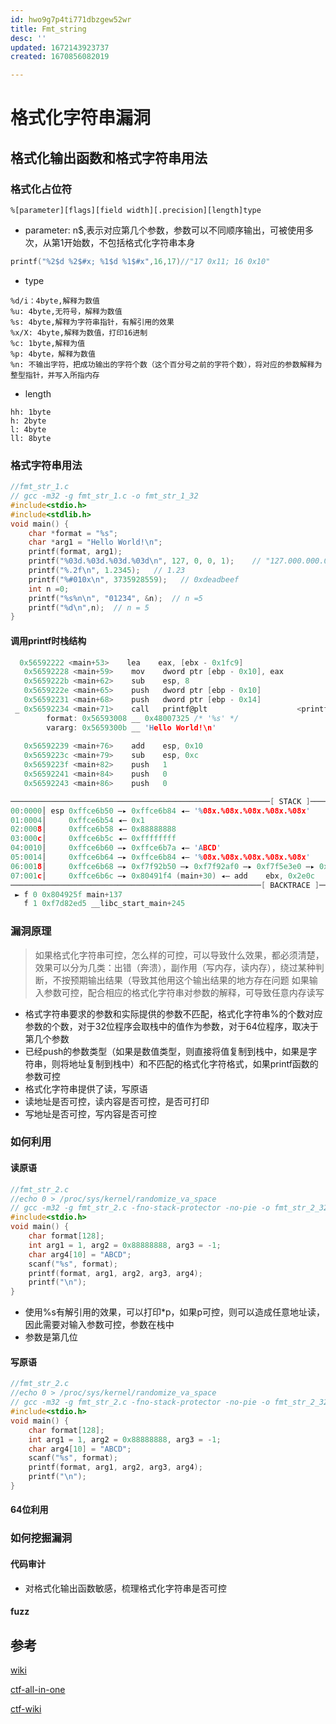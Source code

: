```yaml
---
id: hwo9g7p4ti771dbzgew52wr
title: Fmt_string
desc: ''
updated: 1672143923737
created: 1670856082019

---
```


# 格式化字符串漏洞
## 格式化输出函数和格式字符串用法

### 格式化占位符

`%[parameter][flags][field width][.precision][length]type`

- parameter: n$,表示对应第几个参数，参数可以不同顺序输出，可被使用多次，从第1开始数，不包括格式化字符串本身
```c
printf("%2$d %2$#x; %1$d %1$#x",16,17)//"17 0x11; 16 0x10"
``` 
- type
```
%d/i：4byte,解释为数值
%u: 4byte,无符号，解释为数值
%s: 4byte,解释为字符串指针，有解引用的效果
%x/X: 4byte,解释为数值，打印16进制
%c: 1byte,解释为值
%p: 4byte，解释为数值
%n: 不输出字符，把成功输出的字符个数（这个百分号之前的字符个数），将对应的参数解释为整型指针，并写入所指内存
```
- length
```
hh: 1byte
h: 2byte
l: 4byte
ll: 8byte
```
### 格式字符串用法
```c
//fmt_str_1.c
// gcc -m32 -g fmt_str_1.c -o fmt_str_1_32
#include<stdio.h>
#include<stdlib.h>
void main() {
    char *format = "%s";
    char *arg1 = "Hello World!\n";
    printf(format, arg1);
    printf("%03d.%03d.%03d.%03d\n", 127, 0, 0, 1);    // "127.000.000.001"
    printf("%.2f\n", 1.2345);   // 1.23
    printf("%#010x\n", 3735928559);   // 0xdeadbeef
    int n =0;
    printf("%s%n\n", "01234", &n);  // n =5 
    printf("%d\n",n);  // n = 5
}
```

#### 调用printf时栈结构
```c
  0x56592222 <main+53>    lea    eax, [ebx - 0x1fc9]
   0x56592228 <main+59>    mov    dword ptr [ebp - 0x10], eax
   0x5659222b <main+62>    sub    esp, 8
   0x5659222e <main+65>    push   dword ptr [ebp - 0x10]
   0x56592231 <main+68>    push   dword ptr [ebp - 0x14]
 _ 0x56592234 <main+71>    call   printf@plt                    <printf@plt>
        format: 0x56593008 __ 0x48007325 /* '%s' */
        vararg: 0x5659300b __ 'Hello World!\n'
 
   0x56592239 <main+76>    add    esp, 0x10
   0x5659223c <main+79>    sub    esp, 0xc
   0x5659223f <main+82>    push   1
   0x56592241 <main+84>    push   0
   0x56592243 <main+86>    push   0
```

```c
──────────────────────────────────────────────────────────[ STACK ]──────────────────────────────────────────────────────────
00:0000│ esp 0xffce6b50 —▸ 0xffce6b84 ◂— '%08x.%08x.%08x.%08x.%08x'
01:0004│     0xffce6b54 ◂— 0x1
02:0008│     0xffce6b58 ◂— 0x88888888
03:000c│     0xffce6b5c ◂— 0xffffffff
04:0010│     0xffce6b60 —▸ 0xffce6b7a ◂— 'ABCD'
05:0014│     0xffce6b64 —▸ 0xffce6b84 ◂— '%08x.%08x.%08x.%08x.%08x'
06:0018│     0xffce6b68 —▸ 0xf7f92b50 —▸ 0xf7f92af0 —▸ 0xf7f5e3e0 —▸ 0xf7f92990 ◂— ...
07:001c│     0xffce6b6c —▸ 0x80491f4 (main+30) ◂— add    ebx, 0x2e0c
────────────────────────────────────────────────────────[ BACKTRACE ]────────────────────────────────────────────────────────
 ► f 0 0x804925f main+137
   f 1 0xf7d82ed5 __libc_start_main+245

```

### 漏洞原理
> 如果格式化字符串可控，怎么样的可控，可以导致什么效果，都必须清楚，效果可以分为几类：出错（奔溃），副作用（写内存，读内存），绕过某种判断，不按预期输出结果（导致其他用这个输出结果的地方存在问题
> 如果输入参数可控，配合相应的格式化字符串对参数的解释，可导致任意内存读写


- 格式字符串要求的参数和实际提供的参数不匹配，格式化字符串%的个数对应参数的个数，对于32位程序会取栈中的值作为参数，对于64位程序，取决于第几个参数
- 已经push的参数类型（如果是数值类型，则直接将值复制到栈中，如果是字符串，则将地址复制到栈中）和不匹配的格式化字符格式，如果printf函数的参数可控
- 格式化字符串提供了读，写原语
- 读地址是否可控，读内容是否可控，是否可打印
- 写地址是否可控，写内容是否可控




### 如何利用
#### 读原语
```c
//fmt_str_2.c
//echo 0 > /proc/sys/kernel/randomize_va_space
// gcc -m32 -g fmt_str_2.c -fno-stack-protector -no-pie -o fmt_str_2_32
#include<stdio.h>
void main() {
    char format[128];
    int arg1 = 1, arg2 = 0x88888888, arg3 = -1;
    char arg4[10] = "ABCD";
    scanf("%s", format);
    printf(format, arg1, arg2, arg3, arg4);
    printf("\n");
}
```

- 使用%s有解引用的效果，可以打印*p，如果p可控，则可以造成任意地址读，因此需要对输入参数可控，参数在栈中
- 参数是第几位



#### 写原语


```c
//fmt_str_2.c
//echo 0 > /proc/sys/kernel/randomize_va_space
// gcc -m32 -g fmt_str_2.c -fno-stack-protector -no-pie -o fmt_str_2_32
#include<stdio.h>
void main() {
    char format[128];
    int arg1 = 1, arg2 = 0x88888888, arg3 = -1;
    char arg4[10] = "ABCD";
    scanf("%s", format);
    printf(format, arg1, arg2, arg3, arg4);
    printf("\n");
}
```



#### 64位利用







### 如何挖掘漏洞
#### 代码审计
- 对格式化输出函数敏感，梳理格式化字符串是否可控
#### fuzz









## 参考
[wiki](https://zh.wikipedia.org/wiki/%E6%A0%BC%E5%BC%8F%E5%8C%96%E5%AD%97%E7%AC%A6%E4%B8%B2)

[ctf-all-in-one](https://firmianay.gitbook.io/ctf-all-in-one/3_topics/pwn/3.1.1_format_string)

[ctf-wiki](https://ctf-wiki.org/pwn/linux/user-mode/fmtstr/fmtstr-intro/)